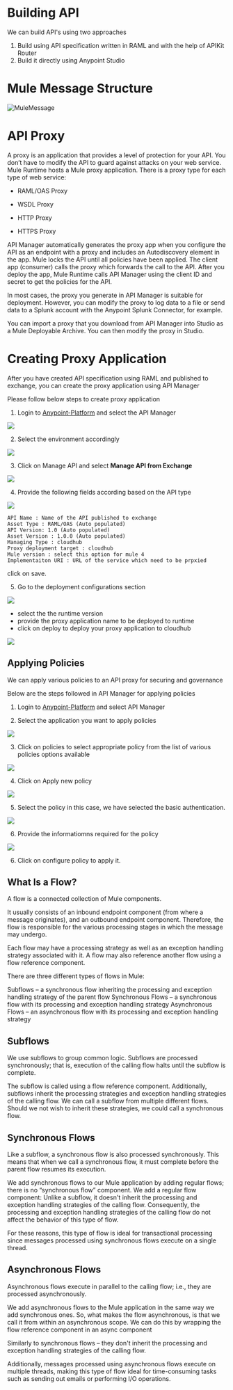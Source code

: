 
# Building API

We can build API's using two approaches

1. Build using API specification written in RAML and with the help of APIKit Router
2. Build it directly using Anypoint Studio



# Mule Message Structure
![MuleMessage](https://github.com/Mulesoft-Tutorials/Documents/blob/master/images/MuleEventandMsg.png) 


# API Proxy

A proxy is an application that provides a level of protection for your API. You don’t have to modify the API to guard against attacks on your web service. Mule Runtime hosts a Mule proxy application. There is a proxy type for each type of web service:

- RAML/OAS Proxy

- WSDL Proxy

- HTTP Proxy

- HTTPS Proxy

API Manager automatically generates the proxy app when you configure the API as an endpoint with a proxy and includes an Autodiscovery element in the app. Mule locks the API until all policies have been applied. The client app (consumer) calls the proxy which forwards the call to the API. After you deploy the app, Mule Runtime calls API Manager using the client ID and secret to get the policies for the API.

In most cases, the proxy you generate in API Manager is suitable for deployment. However, you can modify the proxy to log data to a file or send data to a Splunk account with the Anypoint Splunk Connector, for example.

You can import a proxy that you download from API Manager into Studio as a Mule Deployable Archive. You can then modify the proxy in Studio.

# Creating Proxy Application

After you have created API specification using RAML and published to exchange, you can create the proxy application using API Manager

Please follow below steps to create proxy application

1. Login to [Anypoint-Platform](https://anypoint.mulesoft.com) and select the API Manager

![](https://github.com/Mulesoft-Tutorials/Documents/blob/master/images/proxy-step1.PNG)

2. Select the environment accordingly

![](https://github.com/Mulesoft-Tutorials/Documents/blob/master/images/proxy-step2.PNG)

3. Click on Manage API and select **Manage API from Exchange**

![](https://github.com/Mulesoft-Tutorials/Documents/blob/master/images/proxy-step3.PNG)

4. Provide the following fields according based on the API type

![](https://github.com/Mulesoft-Tutorials/Documents/blob/master/images/proxy-step4.PNG)

  ```
  API Name : Name of the API published to exchange
  Asset Type : RAML/OAS (Auto populated)
  API Version: 1.0 (Auto populated)
  Asset Version : 1.0.0 (Auto populated)
  Managing Type : cloudhub
  Proxy deployment target : cloudhub
  Mule version : select this option for mule 4
  Implementaiton URI : URL of the service which need to be prpxied
  ```
  
  
  click on save.

5. Go to the deployment configurations section

![](https://github.com/Mulesoft-Tutorials/Documents/blob/master/images/proxy-step5.PNG)

  - select the the runtime version
  - provide the proxy application name to be deployed to runtime
  - click on deploy to deploy your proxy application to cloudhub
  
  ![](https://github.com/Mulesoft-Tutorials/Documents/blob/master/images/proxy-step6.PNG)
  
  

## Applying Policies

We can apply various policies to an API proxy for securing and governance

Below are the steps followed in API Manager for applying policies

1. Login to [Anypoint-Platform](https://anypoint.mulesoft.com) and select API Manager

2. Select the application you want to apply policies

![](https://github.com/Mulesoft-Tutorials/Documents/blob/master/images/policy-step1.PNG)

3. Click on policies to select appropriate policy from the list of various policies options available

![](https://github.com/Mulesoft-Tutorials/Documents/blob/master/images/policy-step2.PNG)

4. Click on Apply new policy

![](https://github.com/Mulesoft-Tutorials/Documents/blob/master/images/policy-step3.PNG)

5. Select the policy in this case, we have selected the basic authentication.

![](https://github.com/Mulesoft-Tutorials/Documents/blob/master/images/policy-step4.PNG)

6. Provide the informatiomns required for the policy

![](https://github.com/Mulesoft-Tutorials/Documents/blob/master/images/policy-step5.PNG)

6. Click on configure policy to apply it.


## What Is a Flow?

A flow is a connected collection of Mule components.

It usually consists of an inbound endpoint component (from where a message originates), and an outbound endpoint component. Therefore, the flow is responsible for the various processing stages in which the message may undergo.

Each flow may have a processing strategy as well as an exception handling strategy associated with it. A flow may also reference another flow using a flow reference component.

There are three different types of flows in Mule:

Subflows – a synchronous flow inheriting the processing and exception handling strategy of the parent flow
Synchronous Flows – a synchronous flow with its processing and exception handling strategy
Asynchronous Flows – an asynchronous flow with its processing and exception handling strategy

## Subflows

We use subflows to group common logic. Subflows are processed synchronously; that is, execution of the calling flow halts until the subflow is complete.

The subflow is called using a flow reference component. Additionally, subflows inherit the processing strategies and exception handling strategies of the calling flow. We can call a subflow from multiple different flows. Should we not wish to inherit these strategies, we could call a synchronous flow.

## Synchronous Flows

Like a subflow, a synchronous flow is also processed synchronously. This means that when we call a synchronous flow, it must complete before the parent flow resumes its execution.

We add synchronous flows to our Mule application by adding regular flows; there is no “synchronous flow” component. We add a regular flow component:
Unlike a subflow, it doesn't inherit the processing and exception handling strategies of the calling flow. Consequently, the processing and exception handling strategies of the calling flow do not affect the behavior of this type of flow.

For these reasons, this type of flow is ideal for transactional processing since messages processed using synchronous flows execute on a single thread.


## Asynchronous Flows

Asynchronous flows execute in parallel to the calling flow; i.e., they are processed asynchronously.

We add asynchronous flows to the Mule application in the same way we add synchronous ones. So, what makes the flow asynchronous, is that we call it from within an asynchronous scope. We can do this by wrapping the flow reference component in an async component

Similarly to synchronous flows – they don't inherit the processing and exception handling strategies of the calling flow.

Additionally, messages processed using asynchronous flows execute on multiple threads, making this type of flow ideal for time-consuming tasks such as sending out emails or performing I/O operations.

